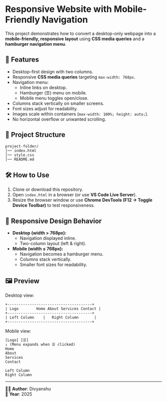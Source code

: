 # Responsive Website with Mobile-Friendly Navigation

This project demonstrates how to convert a desktop-only webpage into a **mobile-friendly, responsive layout** using **CSS media queries** and a **hamburger navigation menu**.

## 🚀 Features
- Desktop-first design with two columns.
- Responsive **CSS media queries** targeting `max-width: 768px`.
- Navigation menu:
  - Inline links on desktop.
  - Hamburger (☰) menu on mobile.
  - Mobile menu toggles open/close.
- Columns stack vertically on smaller screens.
- Font sizes adjust for readability.
- Images scale within containers (`max-width: 100%; height: auto;`).
- No horizontal overflow or unwanted scrolling.

## 📂 Project Structure
```
project-folder/
│── index.html
│── style.css
│── README.md
```

## 🛠️ How to Use
1. Clone or download this repository.
2. Open `index.html` in a browser (or use **VS Code Live Server**).
3. Resize the browser window or use **Chrome DevTools (F12 → Toggle Device Toolbar)** to test responsiveness.

## 📱 Responsive Design Behavior
- **Desktop (width > 768px):**
  - Navigation displayed inline.
  - Two-column layout (left & right).
- **Mobile (width ≤ 768px):**
  - Navigation becomes a hamburger menu.
  - Columns stack vertically.
  - Smaller font sizes for readability.

## 🖼️ Preview
Desktop view:
```
+--------------------------------------+
| Logo        Home About Services Contact |
+--------------------------------------+
| Left Column    |   Right Column       |
+--------------------------------------+
```

Mobile view:
```
[Logo] [☰]
↓ (Menu expands when ☰ clicked)
Home
About
Services
Contact

Left Column
Right Column
```

---

👨‍💻 **Author**: Divyanshu  
📅 **Year**: 2025
